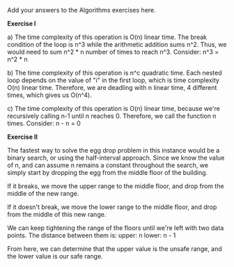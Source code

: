Add your answers to the Algorithms exercises here.

**Exercise I**

a) The time complexity of this operation is O(n) linear time. The break condition of the loop is n^3 while the arithmetic addition sums n^2. Thus, we would need to sum n^2 * n number of times to reach n^3. Consider: n^3 = n^2 * n


b) The time complexity of this operation is n^c quadratic time. Each nested loop depends on the value of "i" in the first loop, which is time complexity O(n) linear time. Therefore, we are deadling with n linear time, 4 different times, which gives us O(n^4).

c) The time complexity of this operation is O(n) linear time, because we're recursively calling n-1 until n reaches 0. Therefore, we call the function n times. Consider: n - n = 0

**Exercise II**

The fastest way to solve the egg drop problem in this instance would be a binary search, or using the half-interval approach. Since we know the value of n, and can assume n remains a constant throughout the search, we simply start by dropping the egg from the middle floor of the building. 

If it breaks, we move the upper range to the middle floor, and drop from the middle of the new range. 

If it doesn't break, we move the lower range to the middle floor, and drop from the middle of this new range.

We can keep tightening the range of the floors until we're left with two data points. 
The distance between them is:
upper: n
lower: n - 1

From here, we can determine that the upper value is the unsafe range, and the lower value is our safe range.
